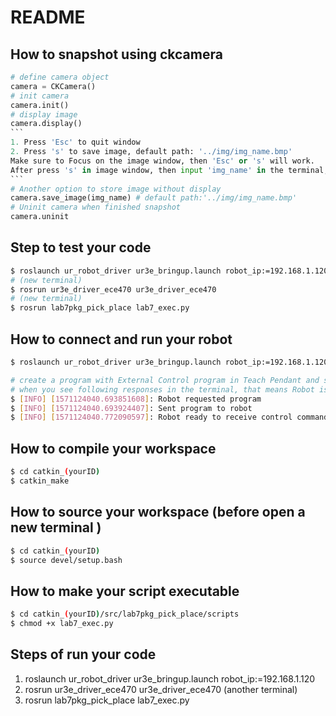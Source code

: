 # README

## How to snapshot using ckcamera

````python 
# define camera object
camera = CKCamera()
# init camera
camera.init()
# display image
camera.display()
```
1. Press 'Esc' to quit window
2. Press 's' to save image, default path: '../img/img_name.bmp'
Make sure to Focus on the image window, then 'Esc' or 's' will work.
After press 's' in image window, then input 'img_name' in the terminal, the snapshot will be store in 'img' folder.
```
# Another option to store image without display
camera.save_image(img_name) # default path:'../img/img_name.bmp'
# Uninit camera when finished snapshot
camera.uninit
````

## Step to test your code

```bash
$ roslaunch ur_robot_driver ur3e_bringup.launch robot_ip:=192.168.1.120
# (new terminal)
$ rosrun ur3e_driver_ece470 ur3e_driver_ece470
# (new terminal)
$ rosrun lab7pkg_pick_place lab7_exec.py
```

## How to connect and run your robot

```bash
$ roslaunch ur_robot_driver ur3e_bringup.launch robot_ip:=192.168.1.120

# create a program with External Control program in Teach Pendant and start program after launching the driver.
# when you see following responses in the terminal, that means Robot is ready!
$ [INFO] [1571124040.693851608]: Robot requested program
$ [INFO] [1571124040.693924407]: Sent program to robot
$ [INFO] [1571124040.772090597]: Robot ready to receive control commands.
```

## How to compile your workspace

```bash
$ cd catkin_(yourID)
$ catkin_make
```

## How to source your workspace (before open a new terminal )

```bash
$ cd catkin_(yourID)
$ source devel/setup.bash
```

## How to make your script executable

```bash
$ cd catkin_(yourID)/src/lab7pkg_pick_place/scripts 
$ chmod +x lab7_exec.py
```

## Steps of run your code

1. roslaunch ur_robot_driver ur3e_bringup.launch robot_ip:=192.168.1.120
2. rosrun ur3e_driver_ece470 ur3e_driver_ece470 (another terminal)
3. rosrun lab7pkg_pick_place lab7_exec.py
